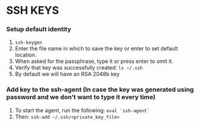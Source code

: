 # SSH KEYS

### Setup default identity
 1. `ssh-keygen`
 2. Enter the file name in which to save the key or enter to set default location.
 3. When asked for the passphrase, type it or press enter to omit it.
 4. Verify that key was successfully created: `ls ~/.ssh`
 5. By default we will have an RSA 2048b key

### Add key to the ssh-agent (In case the key was generated using password and we don't want to type it every time)
 1. To start the agent, run the following: `` eval `ssh-agent` ``
 2. Then: `ssh-add ~/.ssh/<private_key_file>`

